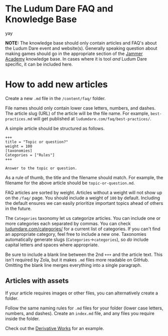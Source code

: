 # The Ludum Dare FAQ and Knowledge Base
yay

**NOTE:** The knowledge base should only contain articles and FAQ's about the Ludum Dare event and website(s). Generally speaking question about making games should go in the appropriate section of the [Jammer Academy](https://jammer.academy) knowledge base. In cases where it is tool _and_ Ludum Dare specific, it can be included here.


# How to add new articles
Create a new `.md` file in the `/content/faq/` folder.

File names should only contain lower case letters, numbers, and dashes. The article slug (URL) of the article will be the file name. For example, `best-practices.md` will get published at `ludumdare.com/faq/best-practices/`.

A simple article should be structured as follows.

```
+++
title = "Topic or question?"
weight = 100
[taxonomies]
Categories = ["Rules"]
+++

Answer to the topic or question.
```

As a rule of thumb, the title and the filename should match. For example, the filename for the above article should be `topic-or-question.md`.

FAQ articles are sorted by weight. Articles without a weight will not show up on the `/faq/` page. You should include a weight of `100` by default. Including the default ensures we can easily prioritize important topics ahead of others in the future.

The `Categories` taxonomy let us categorize articles. You can include one or more categories each separated by commas. You can check [ludumdare.com/categories/](https://ludumdare.com/categories/) for a current list of categories. If you can't find an appropriate category, feel free to include a new one. Taxonomies automatically generate slugs (`Categories`->`categories`), so _do_ include capital letters and spaces where appropriate.

Be sure to include a blank line between the 2nd `+++` and the article text. This isn't required by Zola, but it makes `.md` files more readable on GitHub. Omitting the blank line merges everything into a single paragraph.


## Articles with assets
If your article requires images or other files, you can alternatively create a folder.

Follow the same naming rules for `.md` files for your folder (lower case letters, numbers, and dashes). Create an `index.md` file, and any files you require inside the folder.

Check out the [Derivative Works](derivative-works/) for an example.
